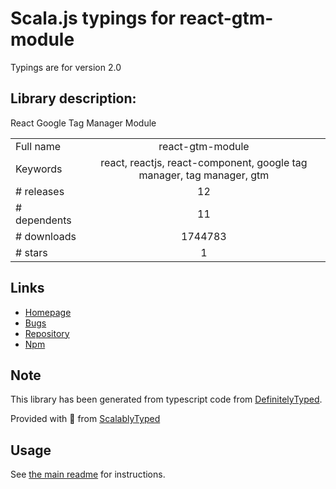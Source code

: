 
# Scala.js typings for react-gtm-module

Typings are for version 2.0

## Library description:
React Google Tag Manager Module

|                    |                 |
| ------------------ | :-------------: |
| Full name          | react-gtm-module |
| Keywords           | react, reactjs, react-component, google tag manager, tag manager, gtm |
| # releases         | 12 |
| # dependents       | 11 |
| # downloads        | 1744783 |
| # stars            | 1 |

## Links
- [Homepage](https://github.com/alinemorelli/react-gtm#readme)
- [Bugs](https://github.com/alinemorelli/react-gtm/issues)
- [Repository](https://github.com/alinemorelli/react-gtm)
- [Npm](https://www.npmjs.com/package/react-gtm-module)
    


## Note
This library has been generated from typescript code from [DefinitelyTyped](https://definitelytyped.org).

Provided with :purple_heart: from [ScalablyTyped](https://github.com/oyvindberg/ScalablyTyped)

## Usage
See [the main readme](../../readme.md) for instructions.


